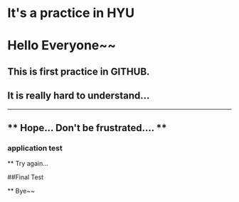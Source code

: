 
# It's a practice in HYU

# Hello Everyone~~
## This is first practice in GITHUB.
## It is really hard to understand...
--------------------------------------
** Hope... Don't be frustrated.... **
--------------------------------------
### application test

** Try again...

##Final Test

** Bye~~
